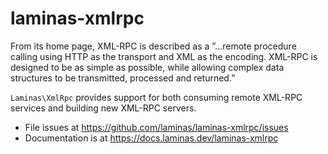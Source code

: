 # laminas-xmlrpc

From its home page, XML-RPC is described as a ”...remote procedure calling using
HTTP as the transport and XML as the encoding. XML-RPC is designed to be as
simple as possible, while allowing complex data structures to be transmitted,
processed and returned.”

`Laminas\XmlRpc` provides support for both consuming remote XML-RPC services and
building new XML-RPC servers.


- File issues at https://github.com/laminas/laminas-xmlrpc/issues
- Documentation is at https://docs.laminas.dev/laminas-xmlrpc
